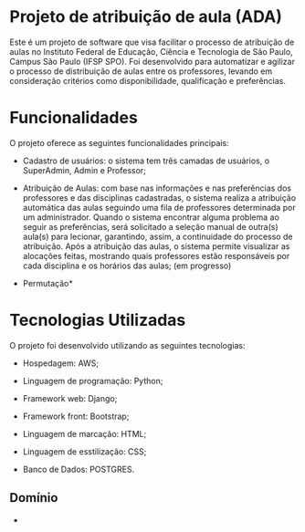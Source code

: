 # Projeto de atribuição de aula (ADA)

Este é um projeto de software que visa facilitar o processo de atribuição de aulas no Instituto Federal de Educação, Ciência e Tecnologia de São Paulo, Campus São Paulo (IFSP SPO). Foi desenvolvido para automatizar e agilizar o processo de distribuição de aulas entre os professores, levando em consideração critérios como disponibilidade, qualificação e preferências.

# Funcionalidades

O projeto oferece as seguintes funcionalidades principais:

- Cadastro de usuários: o sistema tem três camadas de usuários, o SuperAdmin, Admin e Professor;

- Atribuição de Aulas: com base nas informações e nas preferências dos professores e das disciplinas cadastradas, o sistema realiza a atribuição automática das aulas seguindo uma fila de professores determinada por um administrador. Quando o sistema encontrar alguma problema ao seguir as preferências, será solicitado a seleção manual de outra(s) aula(s) para lecionar, garantindo, assim, a continuidade do processo de atribuição. Após a atribuição das aulas, o sistema permite visualizar as alocações feitas, mostrando quais professores estão responsáveis por cada disciplina e os horários das aulas; (em progresso)

- Permutação*

# Tecnologias Utilizadas

O projeto foi desenvolvido utilizando as seguintes tecnologias:

- Hospedagem: AWS;

- Linguagem de programação: Python;

- Framework web: Django;

- Framework front: Bootstrap;

- Linguagem de marcação: HTML;

- Linguagem de esstilização: CSS;

- Banco de Dados: POSTGRES.


## Domínio

- 

